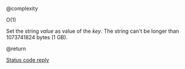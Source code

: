 @complexity

O(1)


Set the string _value_ as value of the _key_.
The string can't be longer than 1073741824 bytes (1 GB).

@return

[Status code reply][1]



[1]: /p/redis/wiki/ReplyTypes
